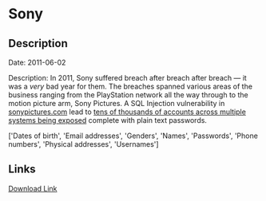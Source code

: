 # Sony

## Description

Date: 2011-06-02

Description:
In 2011, Sony suffered breach after breach after breach &mdash; it was a <em>very</em> bad year for them. The breaches spanned various areas of the business ranging from the PlayStation network all the way through to the motion picture arm, Sony Pictures. A SQL Injection vulnerability in <a href="http://www.sonypictures.com" target="_blank" rel="noopener">sonypictures.com</a> lead to <a href="http://www.troyhunt.com/2011/06/brief-sony-password-analysis.html" target="_blank" rel="noopener">tens of thousands of accounts across multiple systems being exposed</a> complete with plain text passwords.


['Dates of birth', 'Email addresses', 'Genders', 'Names', 'Passwords', 'Phone numbers', 'Physical addresses', 'Usernames']

## Links

[Download Link](https://link-to.net/1229997/118.95572028734658/dynamic/?r=c29ueS5jb20=)